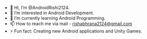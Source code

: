 - 👋 Hi, I’m @AndroidRishi2124.
- 👀 I’m interested in Android Development.
- 🌱 I’m currently learning Android Programming.
- 📫 How to reach me via mail - rishabhrana2124@gmail.com
- ⚡ Fun fact: Creating new Android applications and Unity Games.

<!---
AndroidRishi2124/AndroidRishi2124 is a ✨ special ✨ repository because its `README.md` (this file) appears on your GitHub profile.
You can click the Preview link to take a look at your changes.
--->
